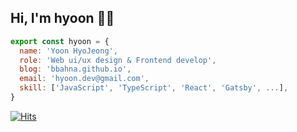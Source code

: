 ## Hi, I'm hyoon 👋🏻

```jsx
export const hyoon = {
  name: 'Yoon HyoJeong',
  role: 'Web ui/ux design & Frontend develop',
  blog: 'bbahna.github.io',
  email: 'hyoon.dev@gmail.com',
  skill: ['JavaScript', 'TypeScript', 'React', 'Gatsby', ...],
}
```
[![Hits](https://hits.seeyoufarm.com/api/count/incr/badge.svg?url=https%3A%2F%2Fgithub.com%2Fbbahna&count_bg=%23EB9E9E&title_bg=%236C6C6C&icon=github.svg&icon_color=%23E7E7E7&title=github&edge_flat=false)](https://hits.seeyoufarm.com)
